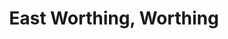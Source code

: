 ---
title: East Worthing, Worthing
url: /east-worthing-worthing/
latitude: 50.816
longitude: -0.352
---